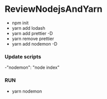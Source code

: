 # ReviewNodejsAndYarn
* npm init
* yarn add lodash
* yarn add prettier -D
* yarn remove prettier
* yarn add nodemon -D
### Update scripts
  -"nodemon": "node index"
### RUN
  - yarn nodemon
